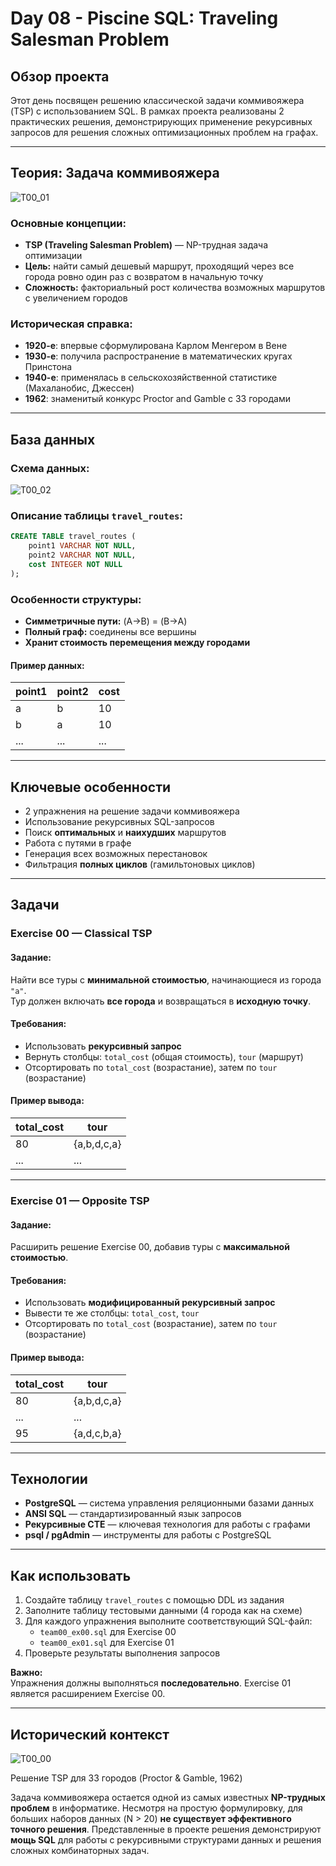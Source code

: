 # Day 08 - Piscine SQL: Traveling Salesman Problem

## Обзор проекта

Этот день посвящен решению классической задачи коммивояжера (TSP) с использованием SQL. В рамках проекта реализованы 2 практических решения, демонстрирующих применение рекурсивных запросов для решения сложных оптимизационных проблем на графах.

---

## Теория: Задача коммивояжера

![T00_01](misc/images/T00_01.png)

### Основные концепции:
- **TSP (Traveling Salesman Problem)** — NP-трудная задача оптимизации  
- **Цель:** найти самый дешевый маршрут, проходящий через все города ровно один раз с возвратом в начальную точку  
- **Сложность:** факториальный рост количества возможных маршрутов с увеличением городов

### Историческая справка:
- **1920-е**: впервые сформулирована Карлом Менгером в Вене  
- **1930-е**: получила распространение в математических кругах Принстона  
- **1940-е**: применялась в сельскохозяйственной статистике (Махаланобис, Джессен)  
- **1962**: знаменитый конкурс Proctor and Gamble с 33 городами

---

## База данных

### Схема данных:

![T00_02](misc/images/T00_02.png)

### Описание таблицы `travel_routes`:

```sql
CREATE TABLE travel_routes (
    point1 VARCHAR NOT NULL,
    point2 VARCHAR NOT NULL,
    cost INTEGER NOT NULL
);
```

### Особенности структуры:
- **Симметричные пути:** (A→B) = (B→A)  
- **Полный граф:** соединены все вершины  
- **Хранит стоимость перемещения между городами**

#### Пример данных:

| point1 | point2 | cost |
|--------|--------|------|
| a      | b      | 10   |
| b      | a      | 10   |
| ...    | ...    | ...  |

---

## Ключевые особенности

- 2 упражнения на решение задачи коммивояжера  
- Использование рекурсивных SQL-запросов  
- Поиск **оптимальных** и **наихудших** маршрутов  
- Работа с путями в графе  
- Генерация всех возможных перестановок  
- Фильтрация **полных циклов** (гамильтоновых циклов)

---

## Задачи

### Exercise 00 — Classical TSP

#### Задание:
Найти все туры с **минимальной стоимостью**, начинающиеся из города `"a"`.  
Тур должен включать **все города** и возвращаться в **исходную точку**.

#### Требования:
- Использовать **рекурсивный запрос**
- Вернуть столбцы: `total_cost` (общая стоимость), `tour` (маршрут)
- Отсортировать по `total_cost` (возрастание), затем по `tour` (возрастание)

#### Пример вывода:

| total_cost | tour          |
|------------|---------------|
| 80         | {a,b,d,c,a}   |
| ...        | ...           |

---

### Exercise 01 — Opposite TSP

#### Задание:
Расширить решение Exercise 00, добавив туры с **максимальной стоимостью**.

#### Требования:
- Использовать **модифицированный рекурсивный запрос**
- Вывести те же столбцы: `total_cost`, `tour`
- Отсортировать по `total_cost` (возрастание), затем по `tour` (возрастание)

#### Пример вывода:

| total_cost | tour          |
|------------|---------------|
| 80         | {a,b,d,c,a}   |
| ...        | ...           |
| 95         | {a,d,c,b,a}   |

---

## Технологии

- **PostgreSQL** — система управления реляционными базами данных  
- **ANSI SQL** — стандартизированный язык запросов  
- **Рекурсивные CTE** — ключевая технология для работы с графами  
- **psql / pgAdmin** — инструменты для работы с PostgreSQL

---

## Как использовать

1. Создайте таблицу `travel_routes` с помощью DDL из задания  
2. Заполните таблицу тестовыми данными (4 города как на схеме)  
3. Для каждого упражнения выполните соответствующий SQL-файл:
   - `team00_ex00.sql` для Exercise 00  
   - `team00_ex01.sql` для Exercise 01  
4. Проверьте результаты выполнения запросов

**Важно:**  
Упражнения должны выполняться **последовательно**. Exercise 01 является расширением Exercise 00.

---

## Исторический контекст

![T00_00](misc/images/T00_00.png)

Решение TSP для 33 городов (Proctor & Gamble, 1962)

Задача коммивояжера остается одной из самых известных **NP-трудных проблем** в информатике. Несмотря на простую формулировку, для больших наборов данных (N > 20) **не существует эффективного точного решения**. Представленные в проекте решения демонстрируют **мощь SQL** для работы с рекурсивными структурами данных и решения сложных комбинаторных задач.

